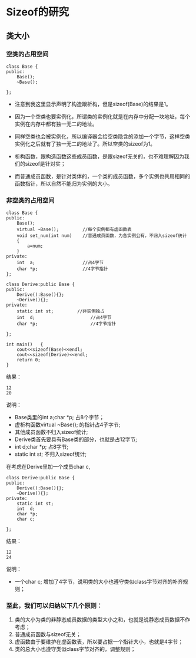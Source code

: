 # Sizeof的研究

## 类大小
### 空类的占用空间
```
class Base {  
public:  
    Base();  
    ~Base();  
  
};
```

- 注意到我这里显示声明了构造跟析构，但是sizeof(Base)的结果是1。

- 因为一个空类也要实例化，所谓类的实例化就是在内存中分配一块地址，每个实例在内存中都有独一无二的地址。

- 同样空类也会被实例化，所以编译器会给空类隐含的添加一个字节，这样空类实例化之后就有了独一无二的地址了。所以空类的sizeof为1。

- 析构函数，跟构造函数这些成员函数，是跟sizeof无关的，也不难理解因为我们的sizeof是针对实；

- 而普通成员函数，是针对类体的，一个类的成员函数，多个实例也共用相同的函数指针，所以自然不能归为实例的大小。

### 非空类的占用空间
```
class Base {  
public:  
    Base();                  
    virtual ~Base();         //每个实例都有虚函数表  
    void set_num(int num)    //普通成员函数，为各实例公有，不归入sizeof统计  
    {  
        a=num;  
    }  
private:  
    int  a;                  //占4字节  
    char *p;                 //4字节指针  
};  
  
class Derive:public Base {  
public:  
    Derive():Base(){};       
    ~Derive(){};  
private:  
    static int st;         //非实例独占  
    int  d;                     //占4字节  
    char *p;                    //4字节指针  
  
};  
  
int main()   {   
    cout<<sizeof(Base)<<endl;  
    cout<<sizeof(Derive)<<endl;  
    return 0;  
}  
```
结果：
```
12
20
```
说明：
- Base类里的int  a;char *p; 占8个字节；
- 虚析构函数virtual ~Base(); 的指针占4子字节;
- 其他成员函数不归入sizeof统计;
- Derive类首先要具有Base类的部分，也就是占12字节;
- int  d;char *p; 占8字节;
- static int st; 不归入sizeof统计;

在考虑在Derive里加一个成员char c,
```
class Derive:public Base {  
public:  
    Derive():Base(){};  
    ~Derive(){};  
private:  
    static int st;  
    int  d;  
    char *p;  
    char c;  
  
}; 
```
结果：
```
12
24
```
说明：
- 一个char c; 增加了4字节，说明类的大小也遵守类似class字节对齐的补齐规则；

### 至此，我们可以归纳以下几个原则：
1. 类的大小为类的非静态成员数据的类型大小之和，也就是说静态成员数据不作考虑；
2. 普通成员函数与sizeof无关；
3. 虚函数由于要维护在虚函数表，所以要占据一个指针大小，也就是4字节；
4. 类的总大小也遵守类似class字节对齐的，调整规则； 
